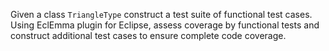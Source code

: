 Given a class `TriangleType` construct a test suite of functional test cases. Using EclEmma plugin for Eclipse, assess coverage by functional tests and construct additional test cases to ensure complete code coverage.
